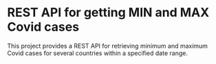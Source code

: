 <h1>REST API for getting MIN and MAX Covid cases</h1>
This project provides a REST API for retrieving minimum and maximum Covid cases for several countries within a specified date range.


